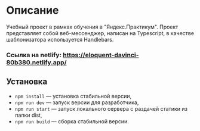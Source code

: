 # Описание

Учебный проект в рамках обучения в "Яндекс.Практикум". Проект представляет собой веб-мессенджер, написан на Typescript, в качестве шаблонизатора используется Handlebars.

### Ссылка на netlify: https://eloquent-davinci-80b380.netlify.app/

## Установка

- `npm install` — установка стабильной версии,
- `npm run dev` — запуск версии для разработчика,
- `npm run start` — запуск локального сервера с раздачей статики из папки dist,
- `npm run build` — сборка стабильной версии.
